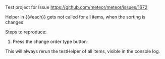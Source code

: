 Test project for Issue https://github.com/meteor/meteor/issues/1672

Helper in {{#each}} gets not called for all items, when the sorting is changes

Steps to reproduce:

1. Press the change order type button

This will always rerun the testHelper of all items, visible in the console log.